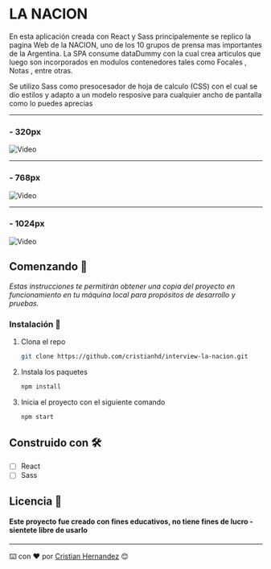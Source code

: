 # LA NACION
En esta aplicación creada con React y Sass principalemente se replico la pagina Web de la NACION, uno de los 10 grupos de prensa mas importantes de  la Argentina. La SPA consume dataDummy con la cual crea articulos que luego son incorporados en modulos contenedores tales como Focales , Notas , entre otras.

Se utilizo Sass como presocesador de hoja de calculo (CSS) con el cual se dio estilos y adapto a un modelo resposive para cualquier ancho de pantalla como lo puedes aprecias

---

### - 320px
![Video](video1.gif)

---
### - 768px
![Video](video2.gif)

---
### - 1024px
![Video](video3.gif)
## Comenzando 🚀
_Estas instrucciones te permitirán obtener una copia del proyecto en funcionamiento en tu máquina local para propósitos de desarrollo y pruebas._
### Instalación 🔧

1. Clona el repo
   ```sh
   git clone https://github.com/cristianhd/interview-la-nacion.git
   ```
2. Instala los paquetes
   ```sh
   npm install
   ```
3. Inicia el proyecto con el siguiente comando
   ```sh
   npm start
   ```
  
## Construido con 🛠️
- [ ] React
- [ ] Sass
## Licencia 📄 
#### Este proyecto fue creado con fines educativos, no tiene fines de lucro - sientete libre de usarlo
---
⌨️ con ❤️ por [Cristian Hernandez](https://github.com/cristianhd) 😊
